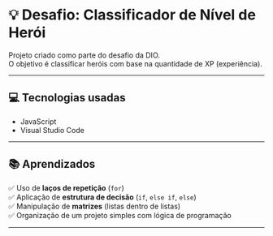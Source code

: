 # 💡 Desafio: Classificador de Nível de Herói

Projeto criado como parte do desafio da DIO.  
O objetivo é classificar heróis com base na quantidade de XP (experiência).

---

## 💻 Tecnologias usadas

- JavaScript
- Visual Studio Code

---

## 📚 Aprendizados

✅ Uso de **laços de repetição** (`for`)  
✅ Aplicação de **estrutura de decisão** (`if`, `else if`, `else`)  
✅ Manipulação de **matrizes** (listas dentro de listas)  
✅ Organização de um projeto simples com lógica de programação

---



